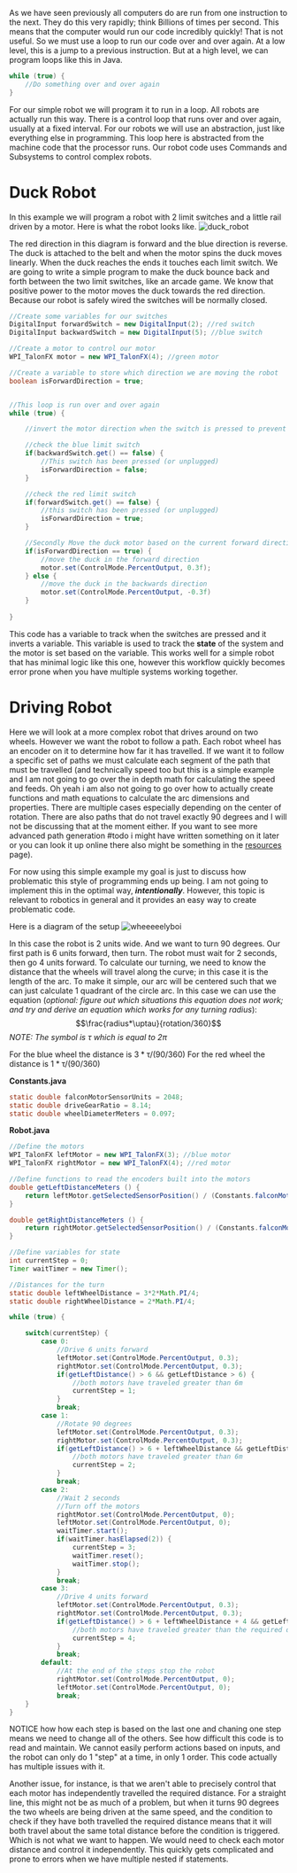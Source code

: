 As we have seen previously all computers do are run from one instruction to the next. They do this very rapidly; think Billions of times per second. This means that the computer would run our code incredibly quickly! That is not useful. So we must use a loop to run our code over and over again. At a low level, this is a jump to a previous instruction. But at a high level, we can program loops like this in Java.
```java
while (true) {
	//Do something over and over again
}
```
For our simple robot we will program it to run in a loop. All robots are actually run this way. There is a control loop that runs over and over again, usually at a fixed interval. For our robots we will use an abstraction, just like everything else in programming. This loop here is abstracted from the machine code that the processor runs. Our robot code uses Commands and Subsystems to control complex robots.

# Duck Robot
In this example we will program a robot with 2 limit switches and a little rail driven by a motor. Here is what the robot looks like.
![duck_robot](duck_robot.png)

The red direction in this diagram is forward and the blue direction is reverse. The duck is attached to the belt and when the motor spins the duck moves linearly. When the duck reaches the ends it touches each limit switch. We are going to write a simple program to make the duck bounce back and forth between the two limit switches, like an arcade game. We know that positive power to the motor moves the duck towards the red direction. Because our robot is safely wired the switches will be normally closed.

```java
//Create some variables for our switches
DigitalInput forwardSwitch = new DigitalInput(2); //red switch
DigitalInput backwardSwitch = new DigitalInput(5); //blue switch

//Create a motor to control our motor
WPI_TalonFX motor = new WPI_TalonFX(4); //green motor

//Create a variable to store which direction we are moving the robot
boolean isForwardDirection = true;


//This loop is run over and over again
while (true) {

	//invert the motor direction when the switch is pressed to prevent the motor from pushing the rubber duck into the edge of the robot and burning out the motor. 

	//check the blue limit switch
	if(backwardSwitch.get() == false) {
		//This switch has been pressed (or unplugged)
		isForwardDirection = false;
	}

	//check the red limit switch
	if(forwardSwitch.get() == false) {
		//this switch has been pressed (or unplugged)
		isForwardDirection = true;
	}

	//Secondly Move the duck motor based on the current forward direction
	if(isForwardDirection == true) {
		//move the duck in the forward direction
		motor.set(ControlMode.PercentOutput, 0.3f);
	} else {
		//move the duck in the backwards direction
		motor.set(ControlMode.PercentOutput, -0.3f)
	}
	
}
```

This code has a variable to track when the switches are pressed and it inverts a variable. This variable is used to track the **state** of the system and the motor is set based on the variable. This works well for a simple robot that has minimal logic like this one, however this workflow quickly becomes error prone when you have multiple systems working together.
 

# Driving Robot
Here we will look at a more complex robot that drives around on two wheels. However we want the robot to follow a path. Each robot wheel has an encoder on it to determine how far it has travelled. If we want it to follow a specific set of paths we must calculate each segment of the path that must be travelled (and technically speed too but this is a simple example and I am not going to go over the in depth math for calculating the speed and feeds. Oh yeah i am also not going to go over how to actually create functions and math equations to calculate the arc dimensions and properties. There are multiple cases especially depending on the center of rotation. There are also paths that do not travel exactly 90 degrees and I will not be discussing that at the moment either. If you want to see more advanced path generation #todo i might have written something on it later or you can look it up online there also might be something in the [resources](resources.md) page). 

For now using this simple example my goal is just to discuss how problematic this style of programming ends up being. I am not going to implement this in the optimal way, ***intentionally***. However, this topic is relevant to robotics in general and it provides an easy way to create problematic code. 

Here is a diagram of the setup
![wheeeeelyboi](wheeeeelyboi.png)

In this case the robot is 2 units wide. And we want to turn 90 degrees. Our first path is 6 units forward, then turn. The robot must wait for 2 seconds, then go 4 units forward. To calculate our turning, we need to know the distance that the wheels will travel along the curve; in this case it is the length of the arc. To make it simple, our arc will be centered such that we can just calculate 1 quadrant of the circle arc. In this case we can use the equation (*optional: figure out which situations this equation does not work; and try and derive an equation which works for any turning radius*): $$\frac{radius*\uptau}{rotation/360}$$
*NOTE: The symbol is $\uptau$ which is equal to $2\pi$*

For the blue wheel the distance is $3*\uptau/(90/360)$
For the red wheel the distance is $1*\uptau/(90/360)$

**Constants.java**
```java
static double falconMotorSensorUnits = 2048;
static double driveGearRatio = 8.14;
static double wheelDiameterMeters = 0.097;
```
**Robot.java**
```java
//Define the motors
WPI_TalonFX leftMotor = new WPI_TalonFX(3); //blue motor
WPI_TalonFX rightMotor = new WPI_TalonFX(4); //red motor

//Define functions to read the encoders built into the motors
double getLeftDistanceMeters () {
	return leftMotor.getSelectedSensorPosition() / (Constants.falconMotorSenorUnits * Constants.driveGearRatio) * (Math.PI * Constants.wheelDiameterMeters);
}

double getRightDistanceMeters () {
	return rightMotor.getSelectedSensorPosition() / (Constants.falconMotorSenorUnits * Constants.driveGearRatio) * (Math.PI * Constants.wheelDiameterMeters);
}

//Define variables for state
int currentStep = 0;
Timer waitTimer = new Timer();

//Distances for the turn
static double leftWheelDistance = 3*2*Math.PI/4;
static double rightWheelDistance = 2*Math.PI/4;

while (true) {

	switch(currentStep) {
		case 0:
			//Drive 6 units forward
			leftMotor.set(ControlMode.PercentOutput, 0.3);
			rightMotor.set(ControlMode.PercentOutput, 0.3);
			if(getLeftDistance() > 6 && getLeftDistance > 6) {
				//both motors have traveled greater than 6m
				currentStep = 1;
			}
			break;
		case 1:
			//Rotate 90 degrees
			leftMotor.set(ControlMode.PercentOutput, 0.3);
			rightMotor.set(ControlMode.PercentOutput, 0.3);
			if(getLeftDistance() > 6 + leftWheelDistance && getLeftDistance > 6 + rightWheelDistance) {
				//both motors have traveled greater than 6m
				currentStep = 2;
			}
			break;
		case 2:
			//Wait 2 seconds
			//Turn off the motors
			rightMotor.set(ControlMode.PercentOutput, 0);
			leftMotor.set(ControlMode.PercentOutput, 0);
			waitTimer.start();
			if(waitTimer.hasElapsed(2)) {
				currentStep = 3;
				waitTimer.reset();
				waitTimer.stop();
			}
			break;
		case 3:
			//Drive 4 units forward
			leftMotor.set(ControlMode.PercentOutput, 0.3);
			rightMotor.set(ControlMode.PercentOutput, 0.3);
			if(getLeftDistance() > 6 + leftWheelDistance + 4 && getLeftDistance > 6 + rightWheelDistance + 4) {
				//both motors have traveled greater than the required distance
				currentStep = 4;
			}
			break;
		default:
			//At the end of the steps stop the robot
			rightMotor.set(ControlMode.PercentOutput, 0);
			leftMotor.set(ControlMode.PercentOutput, 0);
			break;
	}	
}
```
NOTICE how how each step is based on the last one and chaning one step means we need to change all of the others. See how difficult this code is to read and maintain. We cannot easily perform actions based on inputs, and the robot can only do 1 "step" at a time, in only 1 order. This code actually has multiple issues with it. 

Another issue, for instance, is that we aren't able to precisely control that each motor has independently travelled the required distance. For a straight line, this might not be as much of a problem, but when it turns 90 degrees the two wheels are being driven at the same speed, and the condition to check if they have both travelled the required distance means that it will both travel about the same total distance before the condition is triggered. Which is not what we want to happen. We would need to check each motor distance and control it independently. This quickly gets complicated and prone to errors when we have multiple nested if statements.


